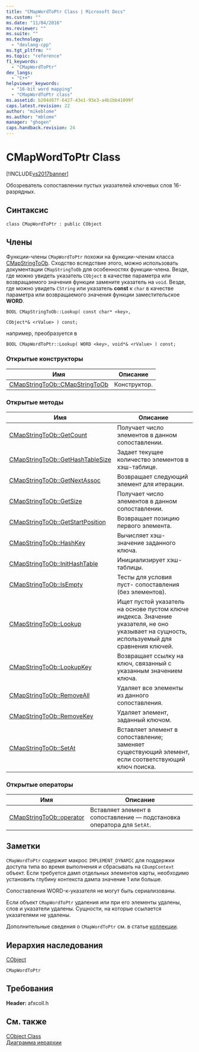 ```yaml
---
title: "CMapWordToPtr Class | Microsoft Docs"
ms.custom: ""
ms.date: "11/04/2016"
ms.reviewer: ""
ms.suite: ""
ms.technology: 
  - "devlang-cpp"
ms.tgt_pltfrm: ""
ms.topic: "reference"
f1_keywords: 
  - "CMapWordToPtr"
dev_langs: 
  - "C++"
helpviewer_keywords: 
  - "16-bit word mapping"
  - "CMapWordToPtr class"
ms.assetid: b204d87f-6427-43e1-93e3-a4b1bb41099f
caps.latest.revision: 22
author: "mikeblome"
ms.author: "mblome"
manager: "ghogen"
caps.handback.revision: 24
---
```

# CMapWordToPtr Class
[!INCLUDE[vs2017banner](../../assembler/inline/includes/vs2017banner.md)]

Обозреватель сопоставлении пустых указателей ключевых слов 16\-разрядных.  
  
## Синтаксис  
  
```  
class CMapWordToPtr : public CObject  
```  
  
## Члены  
 Функции\-члены `CMapWordToPtr` похожи на функции\-членам класса [CMapStringToOb](../../mfc/reference/cmapstringtoob-class.md).  Сходство вследствие этого, можно использовать документации `CMapStringToOb` для особенностях функции\-члена.  Везде, где можно увидеть указатель `CObject` в качестве параметра или возвращаемого значения функции замените указатель на `void`.  Везде, где можно увидеть `CString` или указатель **const** к `char` в качестве параметра или возвращаемого значения функции заместительское **WORD**.  
  
 `BOOL CMapStringToOb::Lookup( const char* <key>,`  
  
 `CObject*& <rValue> ) const;`  
  
 например, преобразуется в  
  
 `BOOL CMapWordToPtr::Lookup( WORD <key>, void*& <rValue> ) const;`  
  
### Открытые конструкторы  
  
|Имя|Описание|  
|---------|--------------|  
|[CMapStringToOb::CMapStringToOb](../Topic/CMapStringToOb::CMapStringToOb.md)|Конструктор.|  
  
### Открытые методы  
  
|Имя|Описание|  
|---------|--------------|  
|[CMapStringToOb::GetCount](../Topic/CMapStringToOb::GetCount.md)|Получает число элементов в данном сопоставлении.|  
|[CMapStringToOb::GetHashTableSize](../Topic/CMapStringToOb::GetHashTableSize.md)|Задает текущее количество элементов в хэш\-таблице.|  
|[CMapStringToOb::GetNextAssoc](../Topic/CMapStringToOb::GetNextAssoc.md)|Возвращает следующий элемент для итерации.|  
|[CMapStringToOb::GetSize](../Topic/CMapStringToOb::GetSize.md)|Получает число элементов в данном сопоставлении.|  
|[CMapStringToOb::GetStartPosition](../Topic/CMapStringToOb::GetStartPosition.md)|Возвращает позицию первого элемента.|  
|[CMapStringToOb::HashKey](../Topic/CMapStringToOb::HashKey.md)|Вычисляет хэш\-значение заданного ключа.|  
|[CMapStringToOb::InitHashTable](../Topic/CMapStringToOb::InitHashTable.md)|Инициализирует хэш\-таблицы.|  
|[CMapStringToOb::IsEmpty](../Topic/CMapStringToOb::IsEmpty.md)|Тесты для условия пуст\- сопоставления \(без элементов\).|  
|[CMapStringToOb::Lookup](../Topic/CMapStringToOb::Lookup.md)|Ищет пустой указатель на основе пустом ключе индекса.  Значение указателя, не оно указывает на сущность, используемый для сравнения ключей.|  
|[CMapStringToOb::LookupKey](../Topic/CMapStringToOb::LookupKey.md)|Возвращает ссылку на ключ, связанный с указанным значением ключа.|  
|[CMapStringToOb::RemoveAll](../Topic/CMapStringToOb::RemoveAll.md)|Удаляет все элементы из данного сопоставления.|  
|[CMapStringToOb::RemoveKey](../Topic/CMapStringToOb::RemoveKey.md)|Удаляет элемент, заданный ключом.|  
|[CMapStringToOb::SetAt](../Topic/CMapStringToOb::SetAt.md)|Вставляет элемент в сопоставление; заменяет существующий элемент, если соответствующий ключ поиска.|  
  
### Открытые операторы  
  
|Имя|Описание|  
|---------|--------------|  
|[CMapStringToOb::operator](../Topic/CMapStringToOb::operator.md)|Вставляет элемент в сопоставление — подстановка оператора для `SetAt`.|  
  
## Заметки  
 `CMapWordToPtr` содержит макрос `IMPLEMENT_DYNAMIC` для поддержки доступа типа во время выполнения и сбрасывать на `CDumpContext` объект.  Если требуется дамп отдельных элементов карты, необходимо установить глубину контекста дампа значение 1 или больше.  
  
 Сопоставления WORD\-к\-указателя не могут быть сериализованы.  
  
 Если объект `CMapWordToPtr` удаления или при его элементы удалены, слов и указатели удалены.  Сущности, на которые ссылается указателями не удалены.  
  
 Дополнительные сведения о `CMapWordToPtr` см. в статье [коллекции](../../mfc/collections.md).  
  
## Иерархия наследования  
 [CObject](../Topic/CObject%20Class.md)  
  
 `CMapWordToPtr`  
  
## Требования  
 **Header:**  afxcoll.h  
  
## См. также  
 [CObject Class](../Topic/CObject%20Class.md)   
 [Диаграмма иерархии](../../mfc/hierarchy-chart.md)